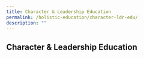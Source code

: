 ```yaml
---
title: Character & Leadership Education
permalink: /holistic-education/character-ldr-edu/
description: ""
---
```

## Character & Leadership Education

